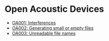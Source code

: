 # Open Acoustic Devices

- [OA001: Interferences](./OA001.md)
- [OA002: Generating small or empty files](./OA002.md)
- [OA003: Unreadable file names](./OA003.md)
